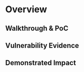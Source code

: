 # Overview
<!--
**Please replace text in each section below**

Sensitive Data Exposure Report

Resources:

- <https://owasp.org/www-project-top-ten/2017/A3_2017-Sensitive_Data_Exposure>
-->

## Walkthrough & PoC
<!--
Provide a step-by-step walkthrough on how to access the vulnerable injection point, and how to exploit the vulnerability.
Adding a dot-pointed walkthrough with relevant screenshots will speed triage time and result in faster rewards!

Example:
1. Browse to the URL `www.inscope.com/data/`
1. You will see the data being leaked from the server, this contains personally identificable information for all users in the platform
1. Clicking on any user will show their email address, real name, and postal address

-->

## Vulnerability Evidence
<!--
Your submission MUST include evidence of the vulnerability and not be theoretical in nature.

For sensitive data exposure, try to take a screenshot of the data that is being exposed, if the data includes PII, do not access the data.
**DO NOT ACCESS PII**
-->

## Demonstrated Impact
<!--
Describe the impact of the sensitive data being exposed, do your best to describe what the impact for this data may be to the company. 

**DO NOT ACCESS PII**
-->
